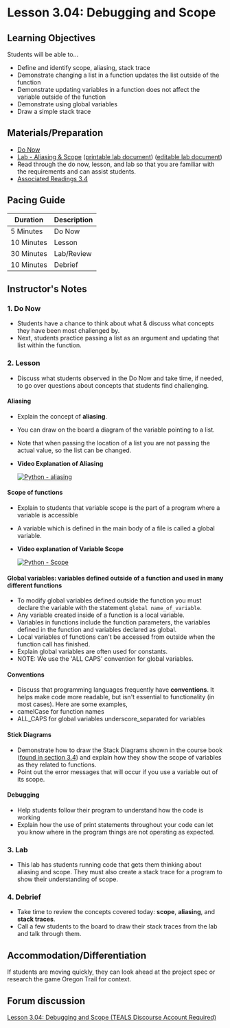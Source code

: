 # Lesson 3.04: Debugging and Scope

## Learning Objectives

Students will be able to...

* Define and identify scope, aliasing, stack trace
* Demonstrate changing a list in a function updates the list outside of the function
* Demonstrate updating variables in a function does not affect the variable outside of the function
* Demonstrate using global variables
* Draw a simple stack trace

## Materials/Preparation

* [Do Now][]
* [Lab - Aliasing & Scope][] ([printable lab document][]) ([editable lab document][])
* Read through the do now, lesson, and lab so that you are familiar with the requirements and can assist students.
* [Associated Readings 3.4](https://tealsk12.github.io/2nd-semester-introduction-to-computer-science/readings.md#associatedreadings/3.4)

## Pacing Guide

| **Duration**   | **Description** |
| ---------- | ----------- |
| 5 Minutes  | Do Now      |
| 10 Minutes | Lesson      |
| 30 Minutes | Lab/Review         |
| 10 Minutes | Debrief  |

## Instructor's Notes

### 1. Do Now

* Students have a chance to think about what & discuss what concepts they have been most challenged by.
* Next, students practice passing a list as an argument and updating that list within the function.

### 2. Lesson

* Discuss what students observed in the Do Now and take time, if needed, to go over questions about concepts that students find challenging.

#### Aliasing

* Explain the concept of **aliasing**.
* You can draw on the board a diagram of the variable pointing to a list.
* Note that when passing the location of a list you are not passing the actual value, so the list can be changed.
* **Video Explanation of Aliasing**

    [![Python - aliasing](https://img.youtube.com/vi/7m_cw30tyr0/0.jpg)](https://www.youtube.com/watch?v=7m_cw30tyr0)

#### Scope of functions

* Explain to students that variable scope is the part of a program where a variable is accessible
* A variable which is defined in the main body of a file is called a global variable.

* **Video explanation of Variable Scope**

   [![Python - Scope](https://img.youtube.com/vi/A054Ged9suI/0.jpg)](https://youtu.be/A054Ged9suI)

#### Global variables: variables defined outside of a function and used in many different functions

* To modify global variables defined outside the function you must declare the variable with the statement `global name_of_variable`.
* Any variable created inside of a function is a local variable.
* Variables in functions include the function parameters, the variables defined in the function and variables declared as global.
* Local variables of functions can't be accessed from outside when the function call has finished.
* Explain global variables are often used for constants.
* NOTE: We use the 'ALL CAPS' convention for global variables.

#### Conventions

* Discuss that programming languages frequently have **conventions**. It helps make code more readable, but isn't essential to functionality (in most cases). Here are some examples,
* camelCase for function names
* ALL_CAPS for global variables
 underscore_separated for variables

#### Stick Diagrams

* Demonstrate how to draw the Stack Diagrams shown in the course book ([found in section 3.4](https://tealsk12.gitbook.io/intro-cs-2/readings#stack-diagrams)) and explain how they show the scope of variables as they related to functions.
* Point out the error messages that will occur if you use a variable out of its scope.

#### Debugging

* Help students follow their program to understand how the code is working
* Explain how the use of print statements throughout your code can let you know where in the program things are not operating as expected.

### 3. Lab

* This lab has students running code that gets them thinking about aliasing and scope. They must also create a stack trace for a program to show their understanding of scope.

### 4. Debrief

* Take time to review the concepts covered today: **scope**, **aliasing**, and **stack traces**.
* Call a few students to the board to draw their stack traces from the lab and talk through them.

## Accommodation/Differentiation

If students are moving quickly, they can look ahead at the project spec or research the game Oregon Trail for context.

## Forum discussion

[Lesson 3.04: Debugging and Scope (TEALS Discourse Account Required)](https://forums.tealsk12.org/c/2nd-semester-unit-3-functions/lesson-3-04-debugging-and-scope)

[Do Now]:do_now.md
[Lab - Aliasing & Scope]:lab.md
[printable lab document]: https://github.com/TEALSK12/2nd-semester-introduction-to-computer-science/raw/master/units/3_unit/04_lesson/lab.pdf
[editable lab document]: https://github.com/TEALSK12/2nd-semester-introduction-to-computer-science/raw/master/units/3_unit/04_lesson/lab.docx
